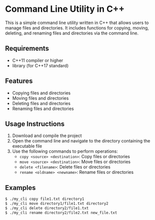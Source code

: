 # Command Line Utility in C++

This is a simple command line utility written in C++ that allows users to manage files and directories. It includes functions for copying, moving, deleting, and renaming files and directories via the command line.

## Requirements

- C++11 compiler or higher
- <filesystem> library (for C++17 standard)

## Features

- Copying files and directories
- Moving files and directories
- Deleting files and directories
- Renaming files and directories

## Usage Instructions

1. Download and compile the project
2. Open the command line and navigate to the directory containing the executable file
3. Use the following commands to perform operations:
   - `copy <source> <destination>`: Copy files or directories
   - `move <source> <destination>`: Move files or directories
   - `delete <filename>`: Delete files or directories
   - `rename <oldname> <newname>`: Rename files or directories

## Examples

```bash
$ ./my_cli copy file1.txt directory1
$ ./my_cli move directory1/file1.txt directory2
$ ./my_cli delete directory2/file1.txt
$ ./my_cli rename directory2/file2.txt new_file.txt
